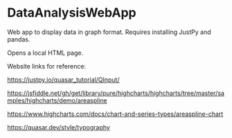 # DataAnalysisWebApp

Web app to display data in graph format. Requires installing JustPy and pandas.

Opens a local HTML page.

Website links for reference:

https://justpy.io/quasar_tutorial/QInput/

https://jsfiddle.net/gh/get/library/pure/highcharts/highcharts/tree/master/samples/highcharts/demo/areaspline

https://www.highcharts.com/docs/chart-and-series-types/areaspline-chart

https://quasar.dev/style/typography
